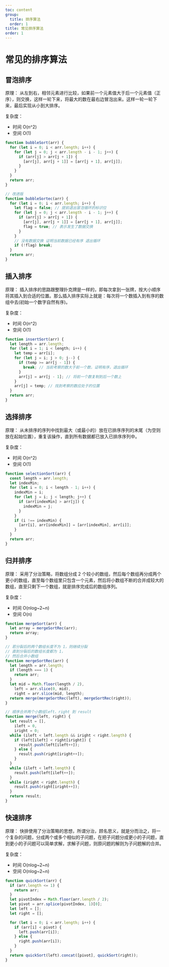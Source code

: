```yaml
---
toc: content
group:
  title: 排序算法
  order: 1
title: 常见排序算法
order: 1
---
```


# 常见的排序算法

## 冒泡排序

原理：
从左到右，相邻元素进行比较，如果前一个元素值大于后一个元素值（正序），则交换，这样一轮下来，将最大的数在最右边冒泡出来。这样一轮一轮下来，最后实现从小到大排序。

复杂度：

- 时间 O(n^2)
- 空间 O(1)

```javascript
function bubbleSort(arr) {
  for (let i = 0; i < arr.length; i++) {
    for (let j = 0; j < arr.length - i - 1; j++) {
      if (arr[j] > arr[j + 1]) {
        [arr[j], arr[j + 1]] = [arr[j + 1], arr[j]];
      }
    }
  }
  return arr;
}

// 改进版
function bubbleSortec(arr) {
  for (let i = 0; i < arr.length; i++) {
    let flag = false; // 提前退出冒泡循环的标识位
    for (let j = 0; j < arr.length - i - 1; j++) {
      if (arr[j] > arr[j + 1]) {
        [arr[j], arr[j + 1]] = [arr[j + 1], arr[j]];
        flag = true; // 表示发生了数据交换
      }
    }
    // 没有数据交换 证明当前数据已经有序 退出循环
    if (!flag) break;
  }
  return arr;
}
```

## 插入排序

原理：
插入排序的思路跟整理扑克牌是一样的，即每次拿到一张牌，按大小顺序将其插入到合适的位置。那么插入排序实际上就是：每次将一个数插入到有序的数组中去(初始一个数字自然有序)。

复杂度：

- 时间 O(n^2)
- 空间 O(1)

```javascript
function insertSort(arr) {
  let length = arr.length;
  for (let i = 1; i < length; i++) {
    let temp = arr[i];
    for (let j = i; j > 0; j--) {
      if (temp >= arr[j - 1]) {
        break; // 当前考察的数大于前一个数，证明有序，退出循环
      }
      arr[j] = arr[j - 1]; // 将前一个数复制到后一个数上
    }
    arr[j] = temp; // 找到考察的数应处于的位置
  }
  return arr;
}
```

## 选择排序

原理：
从未排序的序列中找到最大（或最小的）放在已排序序列的末尾（为空则放在起始位置），重复该操作，直到所有数据都已放入已排序序列中。

复杂度：

- 时间 O(n^2)
- 空间 O(1)

```javascript
function selectionSort(arr) {
  const length = arr.length;
  let indexMin;
  for (let i = 0; i < length - 1; i++) {
    indexMin = i;
    for (let j = i; j < length; j++) {
      if (arr[indexMin] > arr[j]) {
        indexMin = j;
      }
    }
    if (i !== indexMin) {
      [arr[i], arr[indexMin]] = [arr[indexMin], arr[i]];
    }
  }
  return arr;
}
```

## 归并排序

原理：
采用了分治策略，将数组分成 2 个较小的数组，然后每个数组再分成两个更小的数组，直至每个数组里只包含一个元素，然后将小数组不断的合并成较大的数组，直至只剩下一个数组，就是排序完成后的数组序列。

复杂度：

- 时间 O(nlog~2~n)
- 空间 O(n)

```javascript
function mergeSort(arr) {
  let array = mergeSortRec(arr);
  return array;
}

// 若分裂后的两个数组长度不为 1，则继续分裂
// 直到分裂后的数组长度都为 1，
// 然后合并小数组
function mergeSortRec(arr) {
  let length = arr.length;
  if (length === 1) {
    return arr;
  }
  let mid = Math.floor(length / 2),
    left = arr.slice(0, mid),
    right = arr.slice(mid, length);
  return merge(mergeSortRec(left), mergeSortRec(right));
}

// 顺序合并两个小数组left、right 到 result
function merge(left, right) {
  let result = [],
    ileft = 0,
    iright = 0;
  while (ileft < left.length && iright < right.length) {
    if (left[ileft] < right[iright]) {
      result.push(left[ileft++]);
    } else {
      result.push(right[iright++]);
    }
  }
  while (ileft < left.length) {
    result.push(left[ileft++]);
  }
  while (iright < right.length) {
    result.push(right[iright++]);
  }
  return result;
}
```

## 快速排序

原理：
快排使用了分治策略的思想，所谓分治，顾名思义，就是分而治之，将一个复杂的问题，分成两个或多个相似的子问题，在把子问题分成更小的子问题，直到更小的子问题可以简单求解，求解子问题，则原问题的解则为子问题解的合并。

复杂度：

- 时间 O(nlog~2~n)
- 空间 O(nlog~2~n)

```javascript
function quickSort(arr) {
  if (arr.length <= 1) {
    return arr;
  }
  let pivotIndex = Math.floor(arr.length / 2);
  let pivot = arr.splice(pivotIndex, 1)[0];
  let left = [];
  let right = [];

  for (let i = 0; i < arr.length; i++) {
    if (arr[i] < pivot) {
      left.push(arr[i]);
    } else {
      right.push(arr[i]);
    }
  }
  return quickSort(left).concat([pivot], quickSort(right));
}
```
